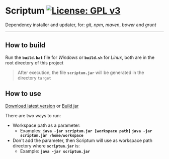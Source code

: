 # Scriptum [![License: GPL v3](https://img.shields.io/badge/License-GPL%20v3-blue.svg)](https://www.gnu.org/licenses/gpl-3.0)

Dependency installer and updater, for: _git_,  _npm_, _maven_, _bower_ and _grunt_

-----

## How to build

Run the __`build.bat`__ file for _Windows_ or __`build.sh`__ for _Linux_, both are in the root directory of this project

> After execution, the file __`scriptum.jar`__ will be generated in the directory `target`

## How to use

[Download latest version](https://github.com/Gaboso/Scriptum/releases/latest "latest version") or [Build jar](#how-to-build "build project")

There are two ways to run:
* Workspace path as a parameter:
    * Examples:
            __`java -jar scriptum.jar [workspace path]`__
            __`java -jar scriptum.jar /home/workspace`__
* Don't add the parameter, then Scriptum will use as workspace path directory where __`scriptum.jar`__ is:
    * Example: __`java -jar scriptum.jar`__
